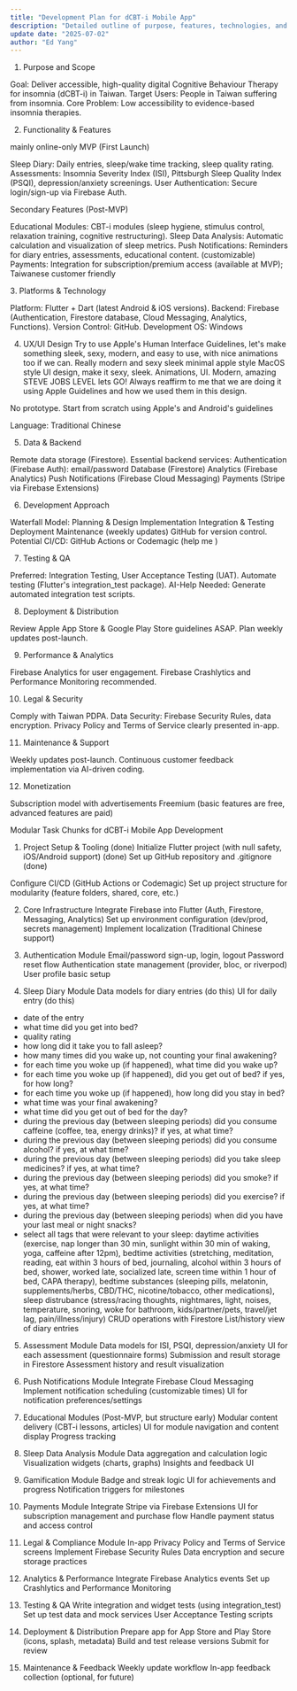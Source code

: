 ```yaml
---
title: "Development Plan for dCBT-i Mobile App"
description: "Detailed outline of purpose, features, technologies, and action items."
update date: "2025-07-02"
author: "Ed Yang"
---
```


1. Purpose and Scope

Goal: Deliver accessible, high-quality digital Cognitive Behaviour Therapy for insomnia (dCBT-i) in Taiwan.
Target Users: People in Taiwan suffering from insomnia.
Core Problem: Low accessibility to evidence-based insomnia therapies.

2. Functionality & Features

mainly online-only
MVP (First Launch)

Sleep Diary: Daily entries, sleep/wake time tracking, sleep quality rating.
Assessments: Insomnia Severity Index (ISI), Pittsburgh Sleep Quality Index (PSQI), depression/anxiety screenings.
User Authentication: Secure login/sign-up via Firebase Auth.

Secondary Features (Post-MVP)

Educational Modules: CBT-i modules (sleep hygiene, stimulus control, relaxation training, cognitive restructuring).
Sleep Data Analysis: Automatic calculation and visualization of sleep metrics.
Push Notifications: Reminders for diary entries, assessments, educational content. (customizable)
Payments: Integration for subscription/premium access (available at MVP); Taiwanese customer friendly

3️. Platforms & Technology

Platform: Flutter + Dart (latest Android & iOS versions).
Backend: Firebase (Authentication, Firestore database, Cloud Messaging, Analytics, Functions).
Version Control: GitHub.
Development OS: Windows

4. UX/UI Design
Try to use Apple's Human Interface Guidelines, let's make something sleek, sexy, modern, and easy to use, with nice animations too if we can.
Really modern and sexy sleek minimal apple style MacOS style UI design, make it sexy, sleek. Animations, UI. Modern, amazing STEVE JOBS LEVEL lets GO! Always reaffirm to me that we are doing it using Apple Guidelines and how we used them in this design.

No prototype. Start from scratch using Apple's and Android's guidelines

Language: Traditional Chinese

5. Data & Backend

Remote data storage (Firestore).
Essential backend services:
Authentication (Firebase Auth): email/password
Database (Firestore)
Analytics (Firebase Analytics)
Push Notifications (Firebase Cloud Messaging)
Payments (Stripe via Firebase Extensions)

6. Development Approach

Waterfall Model:
Planning & Design
Implementation
Integration & Testing
Deployment
Maintenance (weekly updates)
GitHub for version control.
Potential CI/CD: GitHub Actions or Codemagic (help me )

7. Testing & QA

Preferred: Integration Testing, User Acceptance Testing (UAT).
Automate testing (Flutter's integration_test package).
AI-Help Needed: Generate automated integration test scripts.

8. Deployment & Distribution

Review Apple App Store & Google Play Store guidelines ASAP.
Plan weekly updates post-launch.

9. Performance & Analytics

Firebase Analytics for user engagement.
Firebase Crashlytics and Performance Monitoring recommended.

10. Legal & Security

Comply with Taiwan PDPA.
Data Security: Firebase Security Rules, data encryption.
Privacy Policy and Terms of Service clearly presented in-app.

11. Maintenance & Support

Weekly updates post-launch.
Continuous customer feedback implementation via AI-driven coding.

12. Monetization

Subscription model with advertisements
Freemium (basic features are free, advanced features are paid)

Modular Task Chunks for dCBT-i Mobile App Development
1. Project Setup & Tooling (done)
Initialize Flutter project (with null safety, iOS/Android support) (done)
Set up GitHub repository and .gitignore (done)

Configure CI/CD (GitHub Actions or Codemagic)
Set up project structure for modularity (feature folders, shared, core, etc.)

2. Core Infrastructure
Integrate Firebase into Flutter (Auth, Firestore, Messaging, Analytics)
Set up environment configuration (dev/prod, secrets management)
Implement localization (Traditional Chinese support)

3. Authentication Module
Email/password sign-up, login, logout
Password reset flow
Authentication state management (provider, bloc, or riverpod)
User profile basic setup

4. Sleep Diary Module
Data models for diary entries (do this)
UI for daily entry (do this)
- date of the entry
- what time did you get into bed?
- quality rating
- how long did it take you to fall asleep?
- how many times did you wake up, not counting your final awakening?
- for each time you woke up (if happened), what time did you wake up?
- for each time you woke up (if happened), did you get out of bed? if yes, for how long?
- for each time you woke up (if happened), how long did you stay in bed?
- what time was your final awakening?
- what time did you get out of bed for the day?
- during the previous day (between sleeping periods) did you consume caffeine (coffee, tea, energy drinks)? if yes, at what time?
- during the previous day (between sleeping periods) did you consume alcohol? if yes, at what time?
- during the previous day (between sleeping periods) did you take sleep medicines? if yes, at what time?
- during the previous day (between sleeping periods) did you smoke? if yes, at what time?
- during the previous day (between sleeping periods) did you exercise? if yes, at what time?
- during the previous day (between sleeping periods) when did you have your last meal or night snacks?
- select all tags that were relevant to your sleep: daytime activities (exercise, nap longer than 30 min, sunlight within 30 min of waking, yoga, caffeine after 12pm), bedtime activities (stretching, meditation, reading, eat within 3 hours of bed, journaling, alcohol within 3 hours of bed, shower, worked late, socialized late, screen time within 1 hour of bed, CAPA therapy), bedtime substances (sleeping pills, melatonin, supplements/herbs, CBD/THC, nicotine/tobacco, other medications), sleep distrubance (stress/racing thoughts, nightmares, light, noises, temperature, snoring, woke for bathroom, kids/partner/pets, travel/jet lag, pain/illness/injury)
CRUD operations with Firestore
List/history view of diary entries

5. Assessment Module
Data models for ISI, PSQI, depression/anxiety
UI for each assessment (questionnaire forms)
Submission and result storage in Firestore
Assessment history and result visualization

6. Push Notifications Module
Integrate Firebase Cloud Messaging
Implement notification scheduling (customizable times)
UI for notification preferences/settings

7. Educational Modules (Post-MVP, but structure early)
Modular content delivery (CBT-i lessons, articles)
UI for module navigation and content display
Progress tracking

8. Sleep Data Analysis Module
Data aggregation and calculation logic
Visualization widgets (charts, graphs)
Insights and feedback UI

9. Gamification Module
Badge and streak logic
UI for achievements and progress
Notification triggers for milestones

10. Payments Module
Integrate Stripe via Firebase Extensions
UI for subscription management and purchase flow
Handle payment status and access control

11. Legal & Compliance Module
In-app Privacy Policy and Terms of Service screens
Implement Firebase Security Rules
Data encryption and secure storage practices

12. Analytics & Performance
Integrate Firebase Analytics events
Set up Crashlytics and Performance Monitoring

13. Testing & QA
Write integration and widget tests (using integration_test)
Set up test data and mock services
User Acceptance Testing scripts

14. Deployment & Distribution
Prepare app for App Store and Play Store (icons, splash, metadata)
Build and test release versions
Submit for review

15. Maintenance & Feedback
Weekly update workflow
In-app feedback collection (optional, for future)